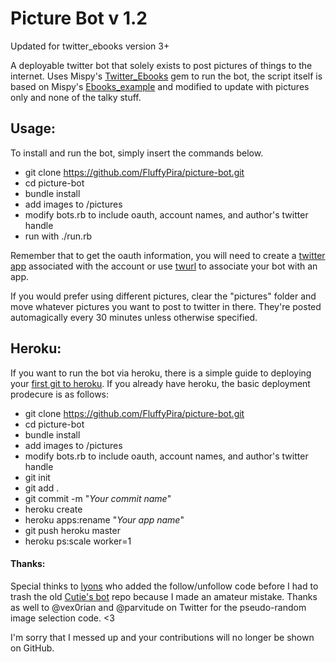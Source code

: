 # Picture Bot v 1.2

Updated for twitter_ebooks version 3+

A deployable twitter bot that solely exists to post pictures of things to the internet. Uses Mispy's [Twitter_Ebooks](https://github.com/mispy/twitter_ebooks) gem to run the bot, the script itself is based on Mispy's [Ebooks_example](https://github.com/mispy/ebooks_example) and modified to update with pictures only and none of the talky stuff.

## Usage:
To install and run the bot, simply insert the commands below.

- git clone https://github.com/FluffyPira/picture-bot.git
- cd picture-bot
- bundle install
- add images to /pictures
- modify bots.rb to include oauth, account names, and author's twitter handle
- run with ./run.rb

Remember that to get the oauth information, you will need to create a [twitter app](https://apps.twitter.com/app/new) associated with the account or use [twurl](https://github.com/marcel/twurl) to associate your bot with an app. 

If you would prefer using different pictures, clear the "pictures" folder and move whatever pictures you want to post to twitter in there. They're posted automagically every 30 minutes unless otherwise specified.

## Heroku:
If you want to run the bot via heroku, there is a simple guide to deploying your [first git to heroku](https://devcenter.heroku.com/articles/git). If you already have heroku, the basic deployment prodecure is as follows:

- git clone https://github.com/FluffyPira/picture-bot.git
- cd picture-bot
- bundle install
- add images to /pictures
- modify bots.rb to include oauth, account names, and author's twitter handle
- git init
- git add .
- git commit -m "_Your commit name_"
- heroku create
- heroku apps:rename "_Your app name_" 
- git push heroku master
- heroku ps:scale worker=1

#### Thanks:
Special thinks to [lyons](https://github.com/lyons) who added the follow/unfollow code before I had to trash the old [Cutie's bot](https://github.com/FluffyPira/cuties-bot) repo because I made an amateur mistake. Thanks as well to @vex0rian and @parvitude on Twitter for the pseudo-random image selection code. <3

I'm sorry that I messed up and your contributions will no longer be shown on GitHub.